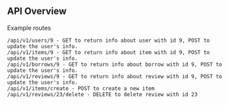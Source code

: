 API Overview
--------

Example routes

    /api/v1/users/9 - GET to return info about user with id 9, POST to update the user's info.
    /api/v1/items/9 - GET to return info about item with id 9, POST to update the user's info.
    /api/v1/borrows/9 - GET to return info about borrow with id 9, POST to update the user's info.
    /api/v1/reviews/9 - GET to return info about review with id 9, POST to update the user's info.
    /api/v1/items/create - POST to create a new item
    /api/v1/reviews/23/delete - DELETE to delete review with id 23